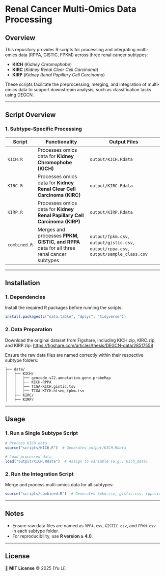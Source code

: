 # Renal Cancer Multi-Omics Data Processing

## Overview
This repository provides R scripts for processing and integrating multi-omics data (RPPA, GISTIC, FPKM) across three renal cancer subtypes:

- **KICH** (*Kidney Chromophobe*)
- **KIRC** (*Kidney Renal Clear Cell Carcinoma*)
- **KIRP** (*Kidney Renal Papillary Cell Carcinoma*)

These scripts facilitate the preprocessing, merging, and integration of multi-omics data to support downstream analysis, such as classification tasks using DEGCN.

---

## Script Overview

### **1. Subtype-Specific Processing**

| Script       | Functionality                                                                                     | Output Files                                          |
|-------------|--------------------------------------------------------------------------------------------------|------------------------------------------------------|
| `KICH.R`    | Processes omics data for **Kidney Chromophobe (KICH)**                                           | `output/KICH.Rdata`                                  |
| `KIRC.R`    | Processes omics data for **Kidney Renal Clear Cell Carcinoma (KIRC)**                            | `output/KIRC.Rdata`                                  |
| `KIRP.R`    | Processes omics data for **Kidney Renal Papillary Cell Carcinoma (KIRP)**                        | `output/KIRP.Rdata`                                  |
| `combined.R`| Merges and processes **FPKM, GISTIC, and RPPA** data for all three renal cancer subtypes         | `output/fpkm.csv`, `output/gistic.csv`, `output/rppa.csv`, `output/sample_class.csv` |

---

## Installation

### **1. Dependencies**
Install the required R packages before running the scripts:

```r
install.packages(c("data.table", "dplyr", "tidyverse"))
```

### **2. Data Preparation**
Download the original dataset from Figshare, including KICH.zip, KIRC.zip, and KIRP.zip: https://figshare.com/articles/thesis/DEGCN-data/28517558

Ensure the raw data files are named correctly within their respective subtype folders:

```
├── data/
│   ├── KICH/
│   │   ├── gencode.v22.annotation.gene.probeMap
│   │   ├── KICH-RPPA
│   │   ├── TCGA-KICH.gistic.tsv
│   │   ├── TCGA-KICH.htseq_fpkm.tsv
│   ├── KIRC/
│   ├── KIRP/
```

---

## Usage

### **1. Run a Single Subtype Script**

```r
# Process KICH data
source("scripts/KICH.R")  # Generates output/KICH.Rdata

# Load processed data
load("output/KICH.Rdata")  # Assign to variable (e.g., kich_data)
```

### **2. Run the Integration Script**

Merge and process multi-omics data for all subtypes:

```r
source("scripts/combined.R")  # Generates fpkm.csv, gistic.csv, rppa.csv, sample_class.csv
```

---

## Notes

- Ensure raw data files are named as `RPPA.csv`, `GISTIC.csv`, and `FPKM.csv` in each subtype folder.
- For reproducibility, use **R version ≥ 4.0**.

---

## License
📜 **MIT License** © 2025 [Yu Li]